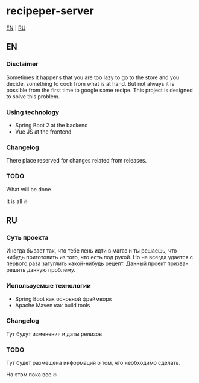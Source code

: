 # recipeper-server

[EN](#en) | [RU](#ru)

## EN 

### Disclaimer 
Sometimes it happens that you are too lazy to go to the store and you decide, something to cook from what is at hand. But not always it is possible from the first time to google some recipe. This project is designed to solve this problem.

### Using technology
* Spring Boot 2 at the backend
* Vue JS at the frontend

### Changelog
There place reserved for changes related from releases.

### TODO
What will be done

It is all :fire:

## RU
### Суть проекта
Иногда бывает так, что тебе лень идти в магаз и ты решаешь, что-нибудь приготовить из того, что есть под рукой. Но не всегда удается с первого раза загуглить какой-нибудь рецепт. Данный проект призван решить данную проблему. 

### Используемые технологии
* Spring Boot как основной фрэймворк
* Apache Maven как build tools

### Changelog
Тут будут изменения и даты релизов

### TODO
Тут будет размещена информация о том, что необходимо сделать.

На этом пока все :fire:
